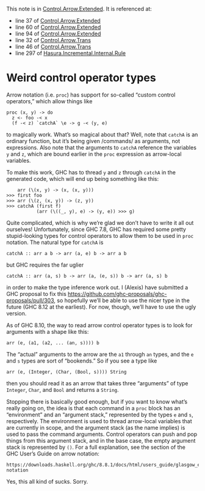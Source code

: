 This note is in [Control.Arrow.Extended](https://github.com/hasura/graphql-engine/blob/master/server/src-lib/Control/Arrow/Extended.hs#L206).
It is referenced at:
  - line 37 of [Control.Arrow.Extended](https://github.com/hasura/graphql-engine/blob/master/server/src-lib/Control/Arrow/Extended.hs#L37)
  - line 60 of [Control.Arrow.Extended](https://github.com/hasura/graphql-engine/blob/master/server/src-lib/Control/Arrow/Extended.hs#L60)
  - line 94 of [Control.Arrow.Extended](https://github.com/hasura/graphql-engine/blob/master/server/src-lib/Control/Arrow/Extended.hs#L94)
  - line 32 of [Control.Arrow.Trans](https://github.com/hasura/graphql-engine/blob/master/server/src-lib/Control/Arrow/Trans.hs#L32)
  - line 46 of [Control.Arrow.Trans](https://github.com/hasura/graphql-engine/blob/master/server/src-lib/Control/Arrow/Trans.hs#L46)
  - line 297 of [Hasura.Incremental.Internal.Rule](https://github.com/hasura/graphql-engine/blob/master/server/src-lib/Hasura/Incremental/Internal/Rule.hs#L297)

# Weird control operator types

Arrow notation (i.e. `proc`) has support for so-called “custom control operators,” which allow
things like

    proc (x, y) -> do
      z <- foo -< x
      (f -< z) `catchA` \e -> g -< (y, e)

to magically work. What’s so magical about that? Well, note that `catchA` is an ordinary function,
but it’s being given /commands/ as arguments, not expressions. Also note that the arguments to
`catchA` reference the variables `y` and `z`, which are bound earlier in the `proc` expression as
arrow-local variables.

To make this work, GHC has to thread `y` and `z` through `catchA` in the generated code, which will
end up being something like this:

        arr (\(x, y) -> (x, (x, y)))
    >>> first foo
    >>> arr (\(z, (x, y)) -> (z, y))
    >>> catchA (first f)
               (arr (\((_, y), e) -> (y, e)) >>> g)

Quite complicated, which is why we’re glad we don’t have to write it all out ourselves!
Unfortunately, since GHC 7.8, GHC has required some pretty stupid-looking types for control
operators to allow them to be used in `proc` notation. The natural type for `catchA` is

    catchA :: arr a b -> arr (a, e) b -> arr a b

but GHC requires the far uglier

    catchA :: arr (a, s) b -> arr (a, (e, s)) b -> arr (a, s) b

in order to make the type inference work out. I (Alexis) have submitted a GHC proposal to fix this
<https://github.com/ghc-proposals/ghc-proposals/pull/303>, so hopefully we’ll be able to use the
nicer type in the future (GHC 8.12 at the earliest). For now, though, we’ll have to use the ugly
version.

As of GHC 8.10, the way to read arrow control operator types is to look for arguments with a shape
like this:

    arr (e, (a1, (a2, ... (an, s)))) b

The “actual” arguments to the arrow are the `a1` through `an` types, and the `e` and `s` types are
sort of “bookends.” So if you see a type like

    arr (e, (Integer, (Char, (Bool, s)))) String

then you should read it as an arrow that takes three “arguments” of type `Integer`, `Char`, and
`Bool` and returns a `String`.

Stopping there is basically good enough, but if you want to know what’s really going on, the idea is
that each command in a `proc` block has an “environment” and an “argument stack,” represented by the
types `e` and `s`, respectively. The environment is used to thread arrow-local variables that are
currently in scope, and the argument stack (as the name implies) is used to pass the command
arguments. Control operators can push and pop things from this argument stack, and in the base case,
the empty argument stack is represented by `()`. For a full explanation, see the section of the GHC
User’s Guide on arrow notation:

    https://downloads.haskell.org/ghc/8.8.1/docs/html/users_guide/glasgow_exts.html#arrow-notation

Yes, this all kind of sucks. Sorry.

